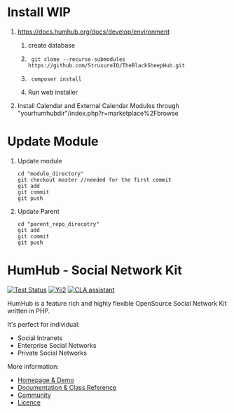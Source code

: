 # Install WIP



1.  https://docs.humhub.org/docs/develop/environment
	1.  create database  	
	1.  	git clone --recurse-submodules https://github.com/StruxureIO/TheBlackSheepHub.git
	1.  	composer install
	2.  Run web installer

1.  Install Calendar and External Calendar Modules through "yourhumhubdir"/index.php?r=marketplace%2Fbrowse


# Update Module
1.  Update module

		cd "module_directory"
 		git checkout master //needed for the first commit
        git add 
        git commit
        git push
1.  Update Parent  
  		
        cd "parent_repo_direcotry" 
	  	git add 
        git commit
        git push



HumHub - Social Network Kit
===========================

[![Test Status](https://github.com/humhub/humhub/workflows/PHP%20Codeception%20Tests/badge.svg)](https://github.com/humhub/humhub/actions)
[![Yii2](https://img.shields.io/badge/Powered_by-Yii_Framework-green.svg?style=flat)](http://www.yiiframework.com/)
[![CLA assistant](https://cla-assistant.io/readme/badge/humhub/humhub)](https://cla-assistant.io/humhub/humhub)

HumHub is a feature rich and highly flexible OpenSource Social Network Kit written in PHP.

It's perfect for individual:
- Social Intranets
- Enterprise Social Networks
- Private Social Networks

More information:
- [Homepage & Demo](http://www.humhub.org)
- [Documentation & Class Reference](http://docs.humhub.org)
- [Community](http://community.humhub.com/)
- [Licence](https://www.humhub.com/licences)

